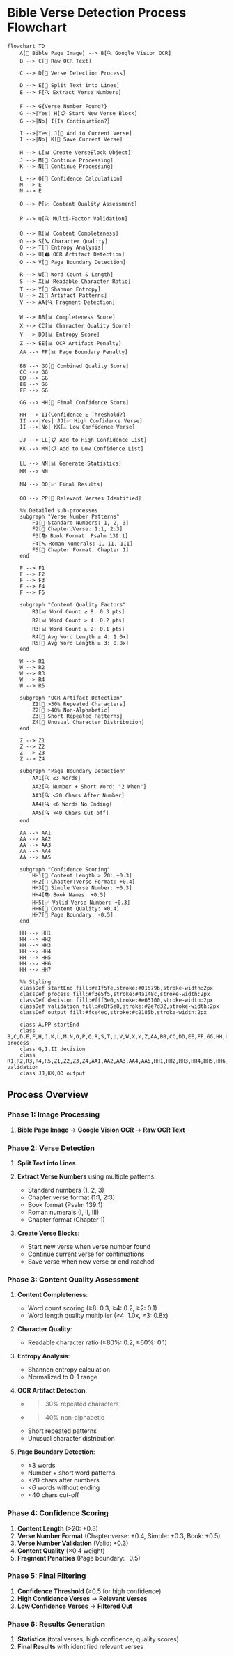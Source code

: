 # Bible Verse Detection Process Flowchart

```mermaid
flowchart TD
    A[📖 Bible Page Image] --> B[🔍 Google Vision OCR]
    B --> C[📄 Raw OCR Text]

    C --> D[🎯 Verse Detection Process]

    D --> E[📝 Split Text into Lines]
    E --> F[🔍 Extract Verse Numbers]

    F --> G{Verse Number Found?}
    G -->|Yes| H[📋 Start New Verse Block]
    G -->|No| I{Is Continuation?}

    I -->|Yes| J[📄 Add to Current Verse]
    I -->|No| K[💾 Save Current Verse]

    H --> L[📊 Create VerseBlock Object]
    J --> M[🔄 Continue Processing]
    K --> N[🔄 Continue Processing]

    L --> O[🎯 Confidence Calculation]
    M --> E
    N --> E

    O --> P[📈 Content Quality Assessment]

    P --> Q[🔍 Multi-Factor Validation]

    Q --> R[📊 Content Completeness]
    Q --> S[🔤 Character Quality]
    Q --> T[🎲 Entropy Analysis]
    Q --> U[🖨️ OCR Artifact Detection]
    Q --> V[🔗 Page Boundary Detection]

    R --> W[📏 Word Count & Length]
    S --> X[📊 Readable Character Ratio]
    T --> Y[🎯 Shannon Entropy]
    U --> Z[🚫 Artifact Patterns]
    V --> AA[🔍 Fragment Detection]

    W --> BB[📊 Completeness Score]
    X --> CC[📊 Character Quality Score]
    Y --> DD[📊 Entropy Score]
    Z --> EE[📊 OCR Artifact Penalty]
    AA --> FF[📊 Page Boundary Penalty]

    BB --> GG[🎯 Combined Quality Score]
    CC --> GG
    DD --> GG
    EE --> GG
    FF --> GG

    GG --> HH[🎯 Final Confidence Score]

    HH --> II{Confidence ≥ Threshold?}
    II -->|Yes| JJ[✅ High Confidence Verse]
    II -->|No| KK[⚠️ Low Confidence Verse]

    JJ --> LL[📋 Add to High Confidence List]
    KK --> MM[📋 Add to Low Confidence List]

    LL --> NN[📊 Generate Statistics]
    MM --> NN

    NN --> OO[📈 Final Results]

    OO --> PP[🎯 Relevant Verses Identified]

    %% Detailed sub-processes
    subgraph "Verse Number Patterns"
        F1[🔢 Standard Numbers: 1, 2, 3]
        F2[📖 Chapter:Verse: 1:1, 2:3]
        F3[📚 Book Format: Psalm 139:1]
        F4[🔤 Roman Numerals: I, II, III]
        F5[📑 Chapter Format: Chapter 1]
    end

    F --> F1
    F --> F2
    F --> F3
    F --> F4
    F --> F5

    subgraph "Content Quality Factors"
        R1[📊 Word Count ≥ 8: 0.3 pts]
        R2[📊 Word Count ≥ 4: 0.2 pts]
        R3[📊 Word Count ≥ 2: 0.1 pts]
        R4[📏 Avg Word Length ≥ 4: 1.0x]
        R5[📏 Avg Word Length ≥ 3: 0.8x]
    end

    W --> R1
    W --> R2
    W --> R3
    W --> R4
    W --> R5

    subgraph "OCR Artifact Detection"
        Z1[🚫 >30% Repeated Characters]
        Z2[🚫 >40% Non-Alphabetic]
        Z3[🚫 Short Repeated Patterns]
        Z4[🚫 Unusual Character Distribution]
    end

    Z --> Z1
    Z --> Z2
    Z --> Z3
    Z --> Z4

    subgraph "Page Boundary Detection"
        AA1[🔍 ≤3 Words]
        AA2[🔍 Number + Short Word: "2 When"]
        AA3[🔍 <20 Chars After Number]
        AA4[🔍 <6 Words No Ending]
        AA5[🔍 <40 Chars Cut-off]
    end

    AA --> AA1
    AA --> AA2
    AA --> AA3
    AA --> AA4
    AA --> AA5

    subgraph "Confidence Scoring"
        HH1[📏 Content Length > 20: +0.3]
        HH2[📖 Chapter:Verse Format: +0.4]
        HH3[🔢 Simple Verse Number: +0.3]
        HH4[📚 Book Names: +0.5]
        HH5[✅ Valid Verse Number: +0.3]
        HH6[🎯 Content Quality: ×0.4]
        HH7[🔗 Page Boundary: -0.5]
    end

    HH --> HH1
    HH --> HH2
    HH --> HH3
    HH --> HH4
    HH --> HH5
    HH --> HH6
    HH --> HH7

    %% Styling
    classDef startEnd fill:#e1f5fe,stroke:#01579b,stroke-width:2px
    classDef process fill:#f3e5f5,stroke:#4a148c,stroke-width:2px
    classDef decision fill:#fff3e0,stroke:#e65100,stroke-width:2px
    classDef validation fill:#e8f5e8,stroke:#2e7d32,stroke-width:2px
    classDef output fill:#fce4ec,stroke:#c2185b,stroke-width:2px

    class A,PP startEnd
    class B,C,D,E,F,H,J,K,L,M,N,O,P,Q,R,S,T,U,V,W,X,Y,Z,AA,BB,CC,DD,EE,FF,GG,HH,LL,MM,NN process
    class G,I,II decision
    class R1,R2,R3,R4,R5,Z1,Z2,Z3,Z4,AA1,AA2,AA3,AA4,AA5,HH1,HH2,HH3,HH4,HH5,HH6,HH7 validation
    class JJ,KK,OO output
```

## Process Overview

### **Phase 1: Image Processing**

1. **Bible Page Image** → **Google Vision OCR** → **Raw OCR Text**

### **Phase 2: Verse Detection**

1. **Split Text into Lines**
2. **Extract Verse Numbers** using multiple patterns:

   - Standard numbers (1, 2, 3)
   - Chapter:verse format (1:1, 2:3)
   - Book format (Psalm 139:1)
   - Roman numerals (I, II, III)
   - Chapter format (Chapter 1)

3. **Create Verse Blocks**:
   - Start new verse when verse number found
   - Continue current verse for continuations
   - Save verse when new verse or end reached

### **Phase 3: Content Quality Assessment**

1. **Content Completeness**:

   - Word count scoring (≥8: 0.3, ≥4: 0.2, ≥2: 0.1)
   - Word length quality multiplier (≥4: 1.0x, ≥3: 0.8x)

2. **Character Quality**:

   - Readable character ratio (≥80%: 0.2, ≥60%: 0.1)

3. **Entropy Analysis**:

   - Shannon entropy calculation
   - Normalized to 0-1 range

4. **OCR Artifact Detection**:

   - > 30% repeated characters
   - > 40% non-alphabetic
   - Short repeated patterns
   - Unusual character distribution

5. **Page Boundary Detection**:
   - ≤3 words
   - Number + short word patterns
   - <20 chars after numbers
   - <6 words without ending
   - <40 chars cut-off

### **Phase 4: Confidence Scoring**

1. **Content Length** (>20: +0.3)
2. **Verse Number Format** (Chapter:verse: +0.4, Simple: +0.3, Book: +0.5)
3. **Verse Number Validation** (Valid: +0.3)
4. **Content Quality** (×0.4 weight)
5. **Fragment Penalties** (Page boundary: -0.5)

### **Phase 5: Final Filtering**

1. **Confidence Threshold** (≥0.5 for high confidence)
2. **High Confidence Verses** → **Relevant Verses**
3. **Low Confidence Verses** → **Filtered Out**

### **Phase 6: Results Generation**

1. **Statistics** (total verses, high confidence, quality scores)
2. **Final Results** with identified relevant verses
